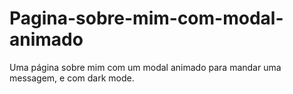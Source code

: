 # Pagina-sobre-mim-com-modal-animado
Uma página sobre mim com um modal animado para mandar uma messagem, e com dark mode.
